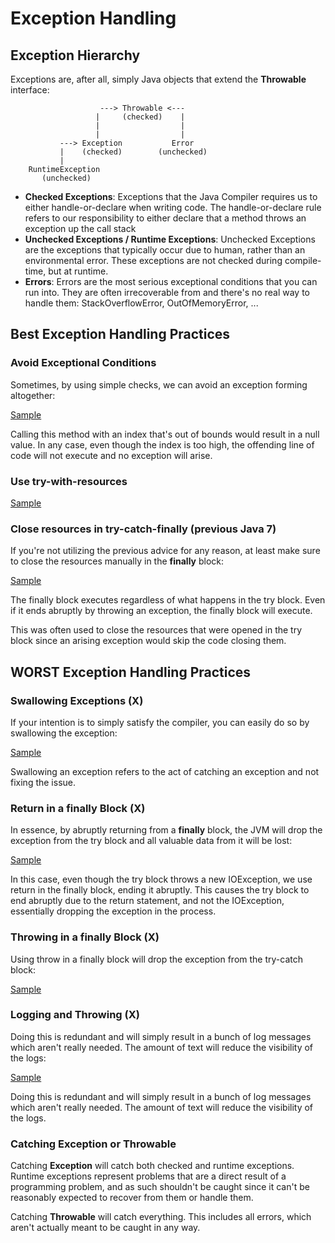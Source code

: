 # Exception Handling

## Exception Hierarchy

Exceptions are, after all, simply Java objects that extend the **Throwable** interface:

```
                    ---> Throwable <--- 
                   |     (checked)    |
                   |                  |
                   |                  |
           ---> Exception           Error
           |    (checked)        (unchecked)
           |
    RuntimeException
       (unchecked)
```

* **Checked Exceptions**: Exceptions that the Java Compiler requires us to either handle-or-declare when writing code. The handle-or-declare rule refers to our responsibility to either declare that a method throws an exception up the call stack
* **Unchecked Exceptions / Runtime Exceptions**: Unchecked Exceptions are the exceptions that typically occur due to human, rather than an environmental error. These exceptions are not checked during compile-time, but at runtime.
* **Errors**: Errors are the most serious exceptional conditions that you can run into. They are often irrecoverable from and there's no real way to handle them: StackOverflowError, OutOfMemoryError, ...

## Best Exception Handling Practices

### Avoid Exceptional Conditions

Sometimes, by using simple checks, we can avoid an exception forming altogether:

[Sample](src/main/java/org/ivangrod/javapills/exceptions/HandlingExceptionPractices.java#L11-L23)

Calling this method with an index that's out of bounds would result in a null value. In any case, even though the index is too high, the offending line of code will not execute and no exception will arise.

### Use try-with-resources

[Sample](src/main/java/org/ivangrod/javapills/exceptions/HandlingExceptionPractices.java#L36-L44)

### Close resources in try-catch-finally (previous Java 7)

If you're not utilizing the previous advice for any reason, at least make sure to close the resources manually in the **finally** block:

[Sample](src/main/java/org/ivangrod/javapills/exceptions/HandlingExceptionPractices.java#L46-L53)

The finally block executes regardless of what happens in the try block. Even if it ends abruptly by throwing an exception, the finally block will execute.

This was often used to close the resources that were opened in the try block since an arising exception would skip the code closing them.

## **WORST** Exception Handling Practices

### Swallowing Exceptions (X)

If your intention is to simply satisfy the compiler, you can easily do so by swallowing the exception:

[Sample](src/main/java/org/ivangrod/javapills/exceptions/HandlingExceptionPractices.java#L55-L71)

Swallowing an exception refers to the act of catching an exception and not fixing the issue.

### Return in a finally Block (X)

In essence, by abruptly returning from a **finally** block, the JVM will drop the exception from the try block and all valuable data from it will be lost:

[Sample](src/main/java/org/ivangrod/javapills/exceptions/HandlingExceptionPractices.java#L73-L80)

In this case, even though the try block throws a new IOException, we use return in the finally block, ending it abruptly. This causes the try block to end abruptly due to the return statement, and not the IOException, essentially dropping the exception in the process.

### Throwing in a finally Block (X)

Using throw in a finally block will drop the exception from the try-catch block:

[Sample](src/main/java/org/ivangrod/javapills/exceptions/HandlingExceptionPractices.java#L82-L90)

### Logging and Throwing (X)

Doing this is redundant and will simply result in a bunch of log messages which aren't really needed. The amount of text will reduce the visibility of the logs:

[Sample](src/main/java/org/ivangrod/javapills/exceptions/HandlingExceptionPractices.java#L92-L100)

Doing this is redundant and will simply result in a bunch of log messages which aren't really needed. The amount of text will reduce the visibility of the logs.

### Catching Exception or Throwable

Catching **Exception** will catch both checked and runtime exceptions. Runtime exceptions represent problems that are a direct result of a programming problem, and as such shouldn't be caught since it can't be reasonably expected to recover from them or handle them.

Catching **Throwable** will catch everything. This includes all errors, which aren't actually meant to be caught in any way.